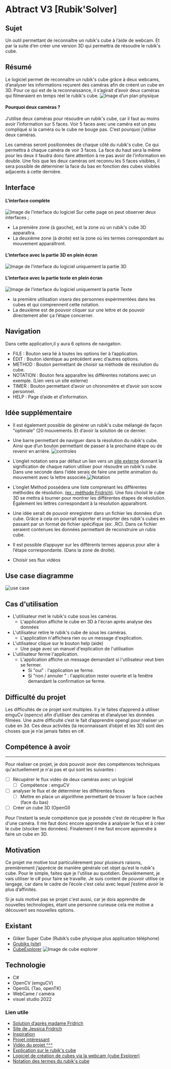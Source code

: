 
# Abtract V3 [Rubik'Solver] 

## Sujet
Un outil permettant de reconnaître un rubik's cube à l’aide de webcam. Et par la suite d’en créer une version 3D qui permettra de résoudre le rubik's cube.

## Résumé
Le logiciel permet de reconnaître un rubik's cube grâce à deux webcams, d’analyser les informations reçurent des caméras afin de créent un cube en 3D.
Pour ce qui est de la reconnaissance, il s’agirait d’avoir deux caméras qui filmeraient en temps réel le rubik's cube.
![Image d’un plan physique](img/diagramme_1.jpg)

 <div style="page-break-after: always;"></div>

#### **Pourquoi deux caméras ?**
J’utilise deux caméras pour résoudre un rubik's cube, car il faut au moins avoir l’information sur 5 faces. 
Voir 5 faces avec une caméra est un peu compliqué si la caméra ou le cube ne bouge pas. C’est pourquoi j’utilise deux caméras.

Les caméras seront positionnées de chaque côté du rubik's cube. Ce qui permettra à chaque caméra de voir 3 faces. La face du haut sera la même pour les deux il faudra donc faire attention à ne pas avoir de l’information en double. Une fois que les deux caméras ont reconnu les 5 faces visibles, il sera possible de déterminer la face du bas en fonction des cubes visibles adjacents à cette dernière.

<div style="page-break-after: always;"></div>

## Interface
#### **L’interface complète**
![Image de l’interface du logiciel](img/screenFull.png)
Sur cette page on peut observer deux interfaces ;

 - La première zone (à gauche), est la zone où un rubik's cube 3D apparaîtra.<Br>
 - La deuxième zone (à droite) est la zone où les termes correspondant au mouvement apparaîtront. 


#### **L’interface avec la partie 3D en plein écran**
![Image de l’interface du logiciel uniquement la partie 3D](img/screen3D.png)

<div style="page-break-after: always;"></div>

#### **L’interface avec la partie texte en plein écran**
![Image de l’interface du logiciel uniquement la partie Texte](img/ScreenTxt.png)

 - la première utilisation visera des personnes expérimentées dans les cubes et qui comprennent cette notation.
 - La deuxième est de pouvoir cliquer sur une lettre et de pouvoir directement aller ça l’étape concerner.

## Navigation

Dans cette application,il y aura 6 options de navigation.

 - FILE     : Bouton sera lié à toutes les options lier à l’application.
 - ÉDIT     : Bouton identique au précédent avec d’autres options.
 - METHOD   : Bouton permettant de choisir sa méthode de résolution du cube.
 - NOTATION : Bouton fera apparaître les différentes notations avec un exemple. (Lien vers un site externe)
 - TIMER    : Bouton permettant d’avoir un chronomètre et d’avoir son score personnel.
 - HELP     : Page d’aide et d’information.


 <div style="page-break-after: always;"></div>

## Idée supplémentaire  

 - Il est également possible de générer un rubik's cube mélangé de façon "optimale" (20 mouvements. Et d’avoir la solution de ce dernier.

 - Une barre permettant de naviguer dans la résolution du rubik's cube. Ainsi que d’un bouton permettant de passer à la prochaine étape ou de revenir en arrière. ![controles](img/navigationBarre.png)
 
 - L’onglet notation sera par défaut un lien vers un [site externe]( https://www.francocube.com/notation) donnant la signification de chaque nation utiliser pour résoudre un rubik's cube. Dans une seconde dans l’idée serais de faire une petite animation du mouvement avec la lettre associée.![Notation](img/notation.png)

- L’onglet Method possédera une liste comprenant les différentes méthodes de résolution. [(ex.: méthode Fridrich)](http://www.ws.binghamton.edu/fridrich/system.html). Une fois choisit le cube 3D se mettra à tourner pour montrer les différentes étapes de résolution. Également les lettres correspondant à la résolution apparaîtront.
  
- Une idée serait de pouvoir enregistrer dans un fichier les données d’un cube. Grâce à cela on pourrait exporter et importer des rubik's cubes en passant par un format de fichier spécifique (ex: .RC). Dans ce fichier seraient contenues les données permettant de reconstruire un rubis cube.

- Il est possible d’appuyer sur les différents termes apparus pour aller à l’étape correspondante. (Dans la zone de droite).

- Choisir ses flux vidéos
  

## Use case diagramme

![use case](img/useCase.png)

## Cas d'utilisation
- L'utilisateur met le rubik's cube sous les caméras.
    * L'application affiche le cube en 3D à l'écran après analyse des données
- L'utilisateur retire le rubik's cube de sous les caméras.
    * L'application n'affichera rien ou un message d'explication.   
- L'utilisateur clique sur le bouton help (aide) 
    *  Une page avec un manuel d'explication de l'utilisation
- L'utilisateur ferme l'application.
    * L'application affiche un message demandant si l'utilisateur veut bien se fermer.
        - Si "oui" : l'application se ferme.
        - Si "non / annuler " : l'application rester ouverte et la fenêtre demandant la confirmation se ferme.   


## Difficulté du projet
Les difficultés de ce projet sont multiples. Il y le faites d’apprend à utiliser emguCv (opencv) afin d’utiliser des caméras et d’analyser les données filmées. Une autre difficulté c’est le fait d’apprendre opengl pour réaliser un cube en 3d. Ces deux activités (la reconnaissant d’objet et les 3D) sont des choses que je n’ai jamais faites en c#.

## Compétence à avoir
<hr>
Pour réaliser ce projet, je dois pouvoir avoir des compétences techniques qu'actuellement je n'ai pas et qui sont les suivantes :

- [ ] Récupérer le flux vidéo de deux caméras avec un logiciel 
    - [ ] Compétence : emguCV
- [ ] analyser le flux et de déterminer les différentes faces
    - [ ] Mettre en place un algorithme permettant de trouver la face cachée (face du bas) 
- [ ] Créer un cube 3D (OpenGl)

Pour l'instant la seule compétence que je possède c'est de récupérer le flux d'une caméra.
Il me faut donc encore apprendre à analyser le flux et à créer le cube (stocker les données). 
Finalement il me faut encore apprendre à faire un cube en 3D.

## Motivation
Ce projet me motive tout particulièrement pour plusieurs raisons, premièrement j’apprécie de manière générale cet objet qu’est le rubik's cube. Pour le simple, faites que je l'utilise au quotidien. Deuxièmement, je vais utiliser le c# pour faire se travaille. Je suis content de pouvoir utilise ce langage, car dans le cadre de l’école c’est celui avec lequel j’estime avoir le plus d’affinités.

Si je suis motivé pas se projet c'est aussi, car je dois apprendre de nouvelles technologies, étant une personne curieuse cela me motive a découvert ses nouvelles options.

## Existant
- Giiker Super Cube (Rubik’s cube physique plus application téléphone)
- [Grubiks (site)](https://www.grubiks.com/puzzles/rubiks-cube-3x3x3/)
- [CubeExplorer](http://kociemba.org/cube.htm)
![Image de cube explorer](img/cubeExplorer.png)

<div style="page-break-after: always;"></div>

## Technologie
 - C#
 - OpenCV (emguCV) 
 - OpenGL (Tao, openTK)
 - WebCame / caméra
 - visuel studio 2022

### Lien utile
- [Solution d’après madame Fridrich](http://www.ws.binghamton.edu/fridrich/system.html)
- [Site de Jessica Fridrich](http://www.ws.binghamton.edu/fridrich/)
- [Inspiration](https://www.grubiks.com/puzzles/rubiks-cube-3x3x3/)
- [Projet intéressant](https://github.com/lucassklp/RubikCube)
- [Vidéo du projet ^^^](https://www.youtube.com/watch?v=1KgFS9PAVEE)
- [Explication sur le rubik's cube](https://www.cube20.org/)
- [Logiciel de création de cubes via la webcam (cube Explorer)](http://kociemba.org/cube.htm)
- [Notation des termes du rubik's cube](https://www.francocube.com/notation)

 <!---Markdeep: <style class="fallback">body{visibility:hidden;white-spas:pre;font-family:monospace}</style><script SRC="markdeep.min.js" charset="utf-8"></script><script src="https://morgan3d.github.io/markdeep/latest/markdeep.min.js" chars et="utf-8"></script><script>Windows.alreadyProcessedMarkdeep||(document.body.style.visibility="visible")</script>-->
<!--- <div style="page-break-after: always;"></div> -->